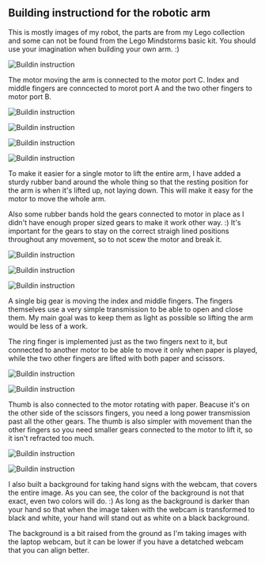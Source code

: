 ## Building instructiond for the robotic arm

This is mostly images of my robot, the parts are from my Lego collection and some can not be found from the Lego Mindstorms basic kit. You should use your imagination when building your own arm. :)

![Buildin instruction](/robot-images/arm10.jpg)

The motor moving the arm is connected to the motor port C. Index and middle fingers are conncected to morot port A and the two other fingers to motor port B.

![Buildin instruction](/robot-images/arm1.jpg)

![Buildin instruction](/robot-images/arm2.jpg)

![Buildin instruction](/robot-images/arm3.jpg)

![Buildin instruction](/robot-images/arm9.jpg)

To make it easier for a single motor to lift the entire arm, I have added a sturdy rubber band around the whole thing so that the resting position for the arm is when it's lifted up, not laying down. This will make it easy for the motor to move the whole arm.

Also some rubber bands hold the gears connected to motor in place as I didn't have enough proper sized gears to make it work other way. :) It's important for the gears to stay on the correct straigh lined positions throughout any movement, so to not scew the motor and break it.

![Buildin instruction](/robot-images/arm4.jpg)

![Buildin instruction](/robot-images/arm7.jpg)

![Buildin instruction](/robot-images/arm8.jpg)

A single big gear is moving the index and middle fingers. The fingers themselves use a very simple transmission to be able to open and close them. My main goal was to keep them as light as possible so lifting the arm would be less of a work.

The ring finger is implemented just as the two fingers next to it, but connected to another motor to be able to move it only when paper is played, while the two other fingers are lifted with both paper and scissors.

![Buildin instruction](/robot-images/arm5.jpg)

![Buildin instruction](/robot-images/arm6.jpg)

Thumb is also connected to the motor rotating with paper. Beacuse it's on the other side of the scissors fingers, you need a long power transmission past all the other gears. The thumb is also simpler with movement than the other fingers so you need smaller gears connected to the motor to lift it, so it isn't refracted too much.

![Buildin instruction](/robot-images/background1.jpg)

![Buildin instruction](/robot-images/background2.jpg)

I also built a background for taking hand signs with the webcam, that covers the entire image. As you can see, the color of the background is not that exact, even two colors will do. :) As long as the background is darker than your hand so that when the image taken with the webcam is transformed to black and white, your hand will stand out as white on a black background.

The background is a bit raised from the ground as I'm taking images with the laptop webcam, but it can be lower if you have a detatched webcam that you can align better.
